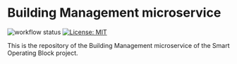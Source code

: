 # Building Management microservice
![workflow status](https://github.com/smartoperatingblock/building-management-microservice/actions/workflows/build-and-deploy.yml/badge.svg)
[![License: MIT](https://img.shields.io/badge/License-MIT-yellow.svg)](https://opensource.org/licenses/MIT)

This is the repository of the Building Management microservice of the Smart Operating Block project.
